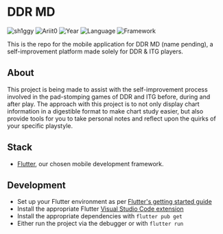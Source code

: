 # DDR MD

![sh1ggy](https://img.shields.io/badge/sh1ggy-darkblue?style=plastic) ![Ariit0](https://img.shields.io/badge/Ariit0-pink?style=plastic) ![Year](https://img.shields.io/badge/Year-2024-red?style=plastic) ![Language](https://img.shields.io/badge/dart-grey?style=plastic&logo=dart) ![Framework](https://img.shields.io/badge/Flutter-grey?style=plastic&logo=flutter) 

This is the repo for the mobile application for DDR MD (name pending), a self-improvement platform made solely for DDR & ITG players.

## About
This project is being made to assist with the self-improvement process involved in the pad-stomping games of DDR and ITG before, during and after play. The approach with this project is to not only display chart information in a digestible format to make chart study easier, but also provide tools for you to take personal notes and reflect upon the quirks of your specific playstyle.  

## Stack
- [Flutter](https://flutter.dev/), our chosen mobile development framework. 

## Development
- Set up your Flutter environment as per [Flutter's getting started guide](https://docs.flutter.dev/get-started/install)
- Install the appropriate Flutter [Visual Studio Code extension](https://docs.flutter.dev/tools/vs-code)
- Install the appropriate dependencies with `flutter pub get`
- Either run the project via the debugger or with `flutter run`